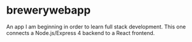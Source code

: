 # brewerywebapp
An app I am beginning in order to learn full stack development.  This one connects a Node.js/Express 4 backend to a React frontend.
